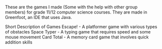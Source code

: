 These are the games I made (Some with the help with other group members) for grade 11/12 computer science courses.
They are made in Greenfoot, an IDE that uses Java.

Short Description of Games
Escape! - A platformer game with various types of obstacles
Space Typer - A typing game that requires speed and some mouse movement
Card Total - A memory card game that involves quick addition skills
